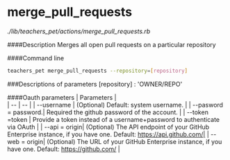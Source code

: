 # merge_pull_requests

*./lib/teachers_pet/actions/merge_pull_requests.rb*



####Description
Merges all open pull requests on a particular repository

####Command line
```bash
teachers_pet merge_pull_requests --repository=[repository]
```

###Descriptions of parameters
[repository] : 'OWNER/REPO'

####Oauth parameters
| Parameters |  
| -- | -- |
| --username | (Optional) Default: system username. |
| --pasword = password.| Required the github password of the account. |
| --token =token | Provide a token instead of a username+password to authenticate via OAuth |
| --api = origin| (Optional) The API endpoint of your GitHub Enterprise instance, if you have one. Default: https://api.github.com/|
| --web = origin| (Optional) The URL of your GitHub Enterprise instance, if you have one. Default: https://github.com/ |
